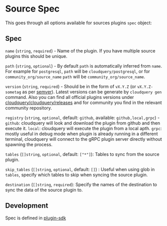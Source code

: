 # Source Spec

This goes through all options available for sources plugins `spec` object:

## Spec

`name` (`string`, `required`) - Name of the plugin. If you have multiple source plugins this should be unique.

`path` (`string`, `optional`) - By default `path` is automatically inferred from `name`. For example for `postgresql`, `path` will be `cloudquery/postgresql`, or for `community_org/source_name` `path` will be `community_org/source_name`.

`version` (`string`, `required`) - Should be in the form of `vX.Y.Z` (or `vX.Y.Z-sometag` as per [semver](https://semver.org/)). Latest versions can be generate by `cloudquery gen` command. Also you can find all official plugins versions under [cloudquery/cloudquery/releases](https://github.com/cloudquery/cloudquery/releases) and for community you find in the relevant community repository.

`registry` (`string`, `optional`, default: `github`, available: `github,local,grpc`) - `github`: cloudquery will look and download the plugin from github and then execute it. `local`: cloudquery will execute the plugin from a local apth. `grpc`: mostly useful in debug mode when plugin is already running in a different terminal, cloudquery will connect to the gRPC plugin server directly without spawning the process.

`tables` (`[]string`, `optional`, default: `["*"]`): Tables to sync from the source plugin.

`skip_tables` (`[]string`, `optional`, default: `[]`) : Useful when using glob in `tables`, specify which tables to skip when syncing the source plugin.

`destination` (`[]string`, `required`): Specify the names of the destination to sync the data of the source plugin to.

## Development

Spec is defined in [plugin-sdk](https://github.com/cloudquery/plugin-sdk/blob/main/specs/source.go#L11)
